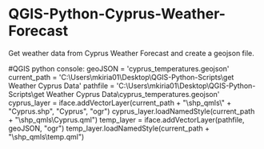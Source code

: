 # QGIS-Python-Cyprus-Weather-Forecast
Get weather data from Cyprus Weather Forecast and create a geojson file.


#QGIS python console:
geoJSON = 'cyprus_temperatures.geojson'
current_path = 'C:\Users\mkiria01\Desktop\QGIS-Python-Scripts\get Weather Cyprus Data'
pathfile = 'C:\Users\mkiria01\Desktop\QGIS-Python-Scripts\get Weather Cyprus Data\cyprus_temperatures.geojson'
cyprus_layer = iface.addVectorLayer(current_path + "\\shp_qmls\\" + "Cyprus.shp", "Cyprus", "ogr")
cyprus_layer.loadNamedStyle(current_path + "\shp_qmls\Cyprus.qml")
temp_layer = iface.addVectorLayer(pathfile, geoJSON, "ogr")
temp_layer.loadNamedStyle(current_path + "\\shp_qmls\\temp.qml")
